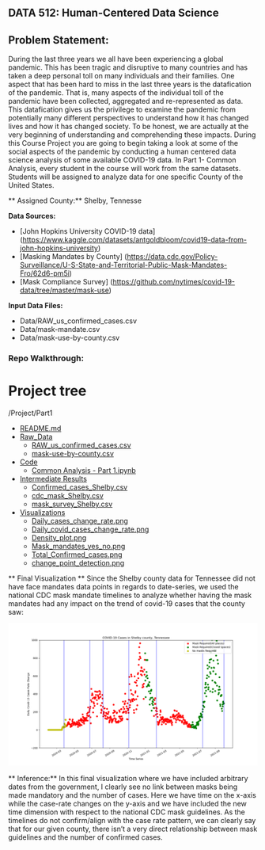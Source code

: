 ## DATA 512: Human-Centered Data Science


## Problem Statement:
During the last three years we all have been experiencing a global pandemic. This has been tragic and disruptive to many countries and has taken a deep personal toll on many individuals and their families. One aspect that has been hard to miss in the last three years is the datafication of the pandemic. That is, many aspects of the individual toll of the pandemic have been collected, aggregated and re-represented as data. This datafication gives us the privilege to examine the pandemic from potentially many different perspectives to understand how it has changed lives and how it has changed society. To be honest, we are actually at the very beginning of understanding and comprehending these impacts. During this Course Project you are going to begin taking a look at some of the social aspects of the pandemic by conducting a human centered data science analysis of some available COVID-19 data. In Part 1- Common Analysis, every student in the course will work from the same datasets. Students will be assigned to analyze data for one specific County of the United States.

** Assigned County:** Shelby, Tennesse

**Data Sources:**

- [John Hopkins University COVID-19 data] (https://www.kaggle.com/datasets/antgoldbloom/covid19-data-from-john-hopkins-university)
- [Masking Mandates by County] (https://data.cdc.gov/Policy-Surveillance/U-S-State-and-Territorial-Public-Mask-Mandates-Fro/62d6-pm5i)
- [Mask Compliance Survey] (https://github.com/nytimes/covid-19-data/tree/master/mask-use)

**Input Data Files:** 
- Data/RAW_us_confirmed_cases.csv
- Data/mask-mandate.csv
- Data/mask-use-by-county.csv


### Repo Walkthrough:
# Project tree
/Project/Part1
   * [README.md](./README.md) 
   * [Raw_Data](./Raw_Data)
     * [RAW_us_confirmed_cases.csv](./RAW_us_confirmed_cases.csv)
     * [mask-use-by-county.csv](./mask-use-by-county.csv)
   * [Code](./Part1/Code)
     * [Common Analysis - Part 1.ipynb](./Code/Common_Analysis.ipynb)
   * [Intermediate Results](./Intermediate_Results)
      * [Confirmed_cases_Shelby.csv](./Confirmed_cases_Shelby.csv)
      * [cdc_mask_Shelby.csv](./Intermediate_Results/cdc_mask_Shelby.csv)
      * [mask_survey_Shelby.csv](./Intermediate_Results/mask_survey_Shelby.csv)
   * [Visualizations](./Visualizations)
      * [Daily_cases_change_rate.png](./Visualizations/Daily_cases_change_rate.png)
      * [Daily_covid_cases_change_rate.png](./Visualizations/Daily_covid_cases_change_rate.png)
      * [Density_plot.png](./Visualizations/Density_plot.png)
      * [Mask_mandates_yes_no.png](./Visualizations/Mask_mandates_yes_no.png)
      * [Total_Confirmed_cases.png](./Visualizations/Total_Confirmed_cases.png)
      * [change_point_detection.png](./Visualizations/change_point_detection.png)
      
** Final Visualization **
 Since the Shelby county data for Tennessee did not have face mandates data points in regards to date-series, we used the national CDC mask mandate timelines to analyze whether having the mask mandates had any impact on the trend of covid-19 cases that the county saw:

![Final Visualization](https://github.com/JasmineBhalla17/Data-512-HCD/blob/main/Project/Part1/Visualizations/Daily_cases_change_rate.png)

** Inference:**
In this final visualization where we have included arbitrary dates from the government, I clearly see no link between masks being made mandatory and the number of cases. Here we have time on the x-axis while the case-rate changes on the y-axis and we have included the new time dimension with respect to the  national CDC mask guidelines. As the timelines do not confirm/align with the case rate pattern, we can clearly say that for our given county, there isn’t a very direct relationship between mask guidelines and the number of confirmed cases. 


